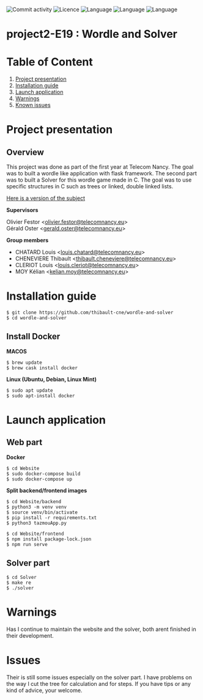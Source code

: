 ![Commit activity](https://img.shields.io/github/commit-activity/w/thibault-cne/wordle-and-solver)
![Licence](https://img.shields.io/github/license/thibault-cne/wordle-and-solver)
![Language](https://img.shields.io/badge/Solver-C-brightgreen)
![Language](https://img.shields.io/badge/Frontend-VueJS-brightgreen)
![Language](https://img.shields.io/badge/Backend-flask-brightgreen)

# project2-E19 : Wordle and Solver

# Table of Content

1. [Project presentation](#project-presentation)
2. [Installation guide](#installation-guide)
3. [Launch application](#launch-application)
4. [Warnings](#warnings)
5. [Known issues](#issues)


# Project presentation

## Overview
This project was done as part of the first year at Telecom Nancy. The goal was to built a wordle like application with flask framework. The second part was to built a Solver for this wordle game made in C. The goal was to use specific structures in C such as trees or linked, double linked lists.

[Here is a version of the subject](./Documents/Projet_P2I2_S2_2122_DP.pdf)

**Supervisors**

Olivier Festor <<olivier.festor@telecomnancy.eu>>  
Gérald Oster <<gerald.oster@telecomnancy.eu>>


**Group members**

* CHATARD Louis <<louis.chatard@telecomnancy.eu>>
* CHENEVIERE Thibault <<thibault.cheneviere@telecomnancy.eu>>
* CLERIOT Louis <<louis.cleriot@telecomnancy.eu>>
* MOY Kélian <<kelian.moy@telecomnancy.eu>>

# Installation guide

``` shell
$ git clone https://github.com/thibault-cne/wordle-and-solver
$ cd wordle-and-solver
```

## Install Docker

**MACOS**

``` shell
$ brew update
$ brew cask install docker
```

**Linux (Ubuntu, Debian, Linux Mint)**

``` shell
$ sudo apt update
$ sudo apt-install docker
```

# Launch application

## Web part

**Docker**

``` shell
$ cd Website
$ sudo docker-compose build
$ sudo docker-compose up
```

**Split backend/frontend images**

``` shell
$ cd Website/backend
$ python3 -m venv venv
$ source venv/bin/activate
$ pip install -r requirements.txt
$ python3 tazmouApp.py
```

``` shell
$ cd Website/frontend
$ npm install package-lock.json
$ npm run serve
```

## Solver part
``` shell
$ cd Solver
$ make re
$ ./solver
```


# Warnings
Has I continue to maintain the website and the solver, both arent finished in their development.

# Issues
Their is still some issues especially on the solver part. I have problems on the way I cut the tree for calculation and for steps. If you have tips or any kind of advice, your welcome.

